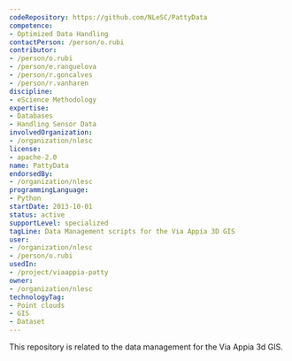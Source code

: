 ```yaml
---
codeRepository: https://github.com/NLeSC/PattyData
competence:
- Optimized Data Handling
contactPerson: /person/o.rubi
contributor:
- /person/o.rubi
- /person/e.ranguelova
- /person/r.goncalves
- /person/r.vanharen
discipline:
- eScience Methodology
expertise:
- Databases
- Handling Sensor Data
involvedOrganization:
- /organization/nlesc
license:
- apache-2.0
name: PattyData
endorsedBy:
- /organization/nlesc
programmingLanguage:
- Python
startDate: 2013-10-01
status: active
supportLevel: specialized
tagLine: Data Management scripts for the Via Appia 3D GIS
user:
- /organization/nlesc
- /person/o.rubi
usedIn:
- /project/viaappia-patty
owner: 
- /organization/nlesc
technologyTag:
- Point clouds
- GIS
- Dataset
---
```

This repository is related to the data management for the Via Appia 3d GIS.
